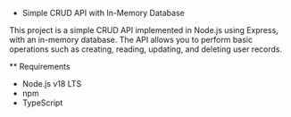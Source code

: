 * Simple CRUD API with In-Memory Database

This project is a simple CRUD API implemented in Node.js using Express, with an in-memory database. The API allows you to perform basic operations such as creating, reading, updating, and deleting user records.

** Requirements

- Node.js v18 LTS
- npm
- TypeScript


